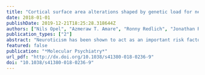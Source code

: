 ```yaml
---
title: "Cortical surface area alterations shaped by genetic load for neuroticism"
date: 2018-01-01
publishDate: 2019-12-21T18:25:28.318644Z
authors: ["Nils Opel", "Azmeraw T. Amare", "Ronny Redlich", "Jonathan Repple", "Claas Kaehler", "Dominik Grotegerd", "Katharina Dohm", "Dario Zaremba", "Elisabeth J. Leehr", "Joscha Böhnlein", "Katharina Förster", "Christian Bürger", "Susanne Meinert", "Verena Enneking", "Daniel Emden", "Ramona Leenings", "Nils Winter", "Tim Hahn", "Walter Heindel", "Jochen Bauer", "David Wilhelms", "Simon Schmitt", "Andreas Jansen", "Axel Krug", "Igor Nenadic", "Marcella Rietschel", "Stephanie Witt", "Andreas J. Forstner", "Markus M. Nöthen", "Tilo Kircher", "Volker Arolt", "Bernhard T. Baune", "Udo Dannlowski"]
publication_types: ["2"]
abstract: "Neuroticism has been shown to act as an important risk factor for major depressive disorder (MDD). Genetic and neuroimaging research has independently revealed biological correlates of neurotic personality including cortical alterations in brain regions of high relevance for affective disorders. Here we investigated the influence of a polygenic score for neuroticism (PGS) on cortical brain structure in a joint discovery sample of n = 746 healthy controls (HC) and n = 268 MDD patients. Findings were validated in an independent replication sample (n = 341 HC and n = 263 MDD). Subgroup analyses stratified for case-control status and analyses of associations between neurotic phenotype and cortical measures were carried out. PGS for neuroticism was significantly associated with a decreased cortical surface area of the inferior parietal cortex, the precuneus, the rostral cingulate cortex and the inferior frontal gyrus in the discovery sample. Similar associations between PGS and surface area of the inferior parietal cortex and the precuneus were demonstrated in the replication sample. Subgroup analyses revealed negative associations in the latter regions between PGS and surface area in both HC and MDD subjects. Neurotic phenotype was negatively correlated with surface area in similar cortical regions including the inferior parietal cortex and the precuneus. No significant associations between PGS and cortical thickness were detected. The morphometric overlap of associations between both PGS and neurotic phenotype in similar cortical regions closely related to internally focused cognition points to the potential relevance of genetically shaped cortical alterations in the development of neuroticism."
featured: false
publication: "*Molecular Psychiatry*"
url_pdf: "http://dx.doi.org/10.1038/s41380-018-0236-9"
doi: "10.1038/s41380-018-0236-9"
---
```


